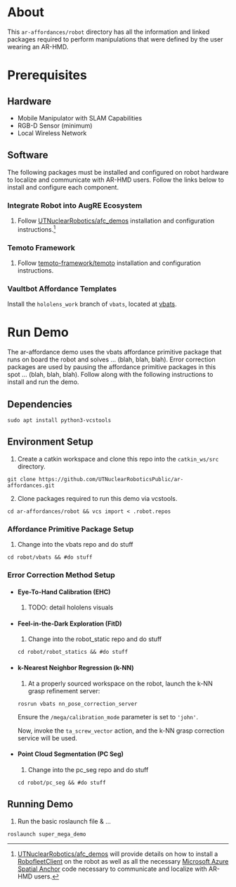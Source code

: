# About
This ```ar-affordances/robot``` directory has all the information and linked packages required to perform manipulations that were defined by the user wearing an AR-HMD.

# Prerequisites
## Hardware
- Mobile Manipulator with SLAM Capabilities
- RGB-D Sensor (minimum)
- Local Wireless Network
  
## Software
The following packages must be installed and configured on robot hardware to localize and communicate with AR-HMD users. Follow the links below to install and configure each component.

### Integrate Robot into AugRE Ecosystem
1. Follow [UTNuclearRobotics/afc_demos](https://github.com/UTNuclearRobotics/afc_demos) installation and configuration instructions.[^1]
[^1]: [UTNuclearRobotics/afc_demos](https://github.com/UTNuclearRobotics/afc_demos) will provide details on how to install a [RobofleetClient](https://github.com/UTNuclearRobotics/robofleet_client) on the robot as well as all the necessary [Microsoft Azure Spatial Anchor](https://learn.microsoft.com/en-us/azure/spatial-anchors/overview) code necessary to communicate and localize with AR-HMD users.

### Temoto Framework
1. Follow [temoto-framework/temoto](https://github.com/temoto-framework/temoto) installation and configuration instructions.

### Vaultbot Affordance Templates
Install the `hololens_work` branch of `vbats`, located at [vbats](https://github.com/UTNuclearRobotics/vbats/tree/hololens_work).

# Run Demo
The ar-affordance demo uses the vbats affordance primitive package that runs on board the robot and solves ... (blah, blah, blah). Error correction packages are used by pausing the affordance primitive packages in this spot ... (blah, blah, blah). Follow along with the following instructions to install and run the demo.

## Dependencies
```
sudo apt install python3-vcstools
```
## Environment Setup
1. Create a catkin workspace and clone this repo into the ```catkin_ws/src``` directory.
```
git clone https://github.com/UTNuclearRoboticsPublic/ar-affordances.git
```
2. Clone packages required to run this demo via vcstools.
```
cd ar-affordances/robot && vcs import < .robot.repos
```

### Affordance Primitive Package Setup
1. Change into the vbats repo and do stuff
```
cd robot/vbats && #do stuff
```

### Error Correction Method Setup
- #### Eye-To-Hand Calibration (EHC)
  1. TODO: detail hololens visuals
     
- #### Feel-in-the-Dark Exploration (FitD)
  1. Change into the robot_static repo and do stuff
  ```
  cd robot/robot_statics && #do stuff
  ```
  
- #### k-Nearest Neighbor Regression (k-NN)
  1. At a properly sourced workspace on the robot, launch the k-NN grasp refinement server:
  ```
  rosrun vbats nn_pose_correction_server
  ```
  Ensure the `/mega/calibration_mode` parameter is set to `'john'`.
  
  Now, invoke the `ta_screw_vector` action, and the k-NN grasp correction service will be used.
  
- #### Point Cloud Segmentation (PC Seg)
  1. Change into the pc_seg repo and do stuff
  ```
  cd robot/pc_seg && #do stuff
  ```

## Running Demo
1. Run the basic roslaunch file & ...
```
roslaunch super_mega_demo
```
